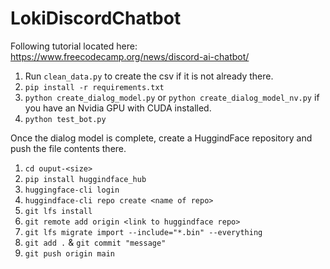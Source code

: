 # LokiDiscordChatbot

Following tutorial located here: https://www.freecodecamp.org/news/discord-ai-chatbot/

1. Run `clean_data.py` to create the csv if it is not already there.
2. `pip install -r requirements.txt`
3. `python create_dialog_model.py` or `python create_dialog_model_nv.py` if you have an Nvidia GPU with CUDA installed.
4. `python test_bot.py`

Once the dialog model is complete, create a HuggindFace repository and push the file contents there.

1. `cd ouput-<size>`
2. `pip install huggindface_hub`
3. `huggingface-cli login`
4. `huggindface-cli repo create <name of repo>`
5. `git lfs install`
6. `git remote add origin <link to huggindface repo>`
7. `git lfs migrate import --include="*.bin" --everything`
8. `git add .` & `git commit "message"`
9. `git push origin main`
